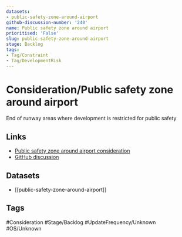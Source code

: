 ```yaml
---
datasets:
- public-safety-zone-around-airport
github-discussion-number: '240'
name: Public safety zone around airport
prioritised: 'False'
slug: public-safety-zone-around-airport
stage: Backlog
tags:
- Tag/Constraint
- Tag/DevelopmentRisk
---
```


# Consideration/Public safety zone around airport

End of runway areas where development is restricted for public safety

## Links

* [Public safety zone around airport consideration](https://design.planning.data.gov.uk/planning-consideration/public-safety-zone-around-airport)
* [GitHub discussion](https://github.com/digital-land/data-standards-backlog/discussions/240)

## Datasets

* [[public-safety-zone-around-airport]]

## Tags

#Consideration #Stage/Backlog #UpdateFrequency/Unknown #OS/Unknown